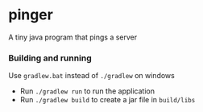 # pinger
A tiny java program that pings a server

### Building and running
Use `gradlew.bat` instead of `./gradlew` on windows
- Run `./gradlew run` to run the application
- Run `./gradlew build` to create a jar file in `build/libs`
